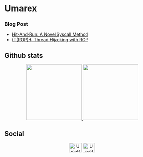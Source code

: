 # Umarex

### Blog Post
- <a href="https://infosecwriteups.com/hit-and-run-a-novel-syscall-method-for-bypassing-edrs-via-veh-and-call-stack-theft-e2f399d71eeb" target="blank">Hit-And-Run: A Novel Syscall Method</a>
- <a href="https://infosecwriteups.com/t-rop-h-thread-hijacking-without-executable-memory-allocation-d746c102a9ca" target="blank">(T(ROP)H: Thread Hijacking with ROP</a>

## Github stats

<p align="center">
  
  <a href="https://github.com/UmaRex01">
    <img height="180em" src="https://github-readme-stats-eight-theta.vercel.app/api?username=UmaRex01&show_icons=true&theme=algolia&include_all_commits=true&count_private=true"/>
  </a>
  
  <a href="https://github.com/UmaRex01">
    <img height="180em" src="https://github-readme-stats-eight-theta.vercel.app/api/top-langs/?username=UmaRex01&layout=compact&langs_count=8&theme=algolia"/>
  </a>
  
</p>

## Social

<div align="center" style="vertical-align:bottom;">
  <a href="https://twitter.com/UmaRex01" target="blank"><img align="center" src="https://raw.githubusercontent.com/rahuldkjain/github-profile-readme-generator/master/src/images/icons/Social/twitter.svg" alt="UmaRex01" height="30" width="40" /></a>
  <a href="https://medium.com/@umarex01" target="blank"><img align="center" src="https://raw.githubusercontent.com/rahuldkjain/github-profile-readme-generator/master/src/images/icons/Social/medium.svg" alt="UmaRex01" height="30" width="40" /></a>
</div>
